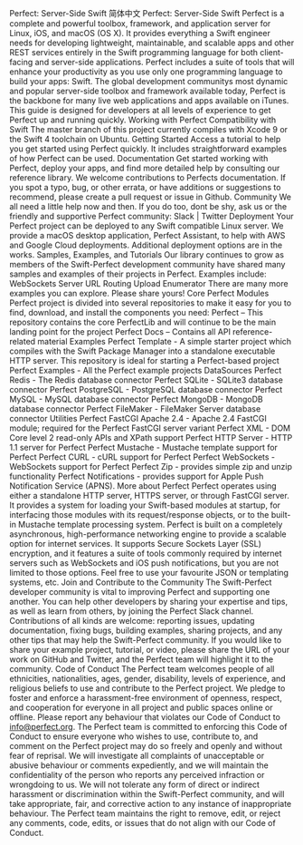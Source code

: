 Perfect: Server-Side Swift 简体中文 Perfect: Server-Side Swift Perfect is a complete and powerful toolbox, framework, and application server for Linux, iOS, and macOS (OS X). It provides everything a Swift engineer needs for developing lightweight, maintainable, and scalable apps and other REST services entirely in the Swift programming language for both client-facing and server-side applications. Perfect includes a suite of tools that will enhance your productivity as you use only one programming language to build your apps: Swift. The global development communitys most dynamic and popular server-side toolbox and framework available today, Perfect is the backbone for many live web applications and apps available on iTunes. This guide is designed for developers at all levels of experience to get Perfect up and running quickly. Working with Perfect Compatibility with Swift The master branch of this project currently compiles with Xcode 9 or the Swift 4 toolchain on Ubuntu. Getting Started Access a tutorial to help you get started using Perfect quickly. It includes straightforward examples of how Perfect can be used. Documentation Get started working with Perfect, deploy your apps, and find more detailed help by consulting our reference library. We welcome contributions to Perfects documentation. If you spot a typo, bug, or other errata, or have additions or suggestions to recommend, please create a pull request or issue in Github. Community We all need a little help now and then. If you do too, dont be shy, ask us or the friendly and supportive Perfect community: Slack | Twitter Deployment Your Perfect project can be deployed to any Swift compatible Linux server. We provide a macOS desktop application, Perfect Assistant, to help with AWS and Google Cloud deployments. Additional deployment options are in the works. Samples, Examples, and Tutorials Our library continues to grow as members of the Swift-Perfect development community have shared many samples and examples of their projects in Perfect. Examples include: WebSockets Server URL Routing Upload Enumerator There are many more examples you can explore. Please share yours! Core Perfect Modules Perfect project is divided into several repositories to make it easy for you to find, download, and install the components you need: Perfect – This repository contains the core PerfectLib and will continue to be the main landing point for the project Perfect Docs – Contains all API reference-related material Examples Perfect Template - A simple starter project which compiles with the Swift Package Manager into a standalone executable HTTP server. This repository is ideal for starting a Perfect-based project Perfect Examples - All the Perfect example projects DataSources Perfect Redis - The Redis database connector Perfect SQLite - SQLite3 database connector Perfect PostgreSQL - PostgreSQL database connector Perfect MySQL - MySQL database connector Perfect MongoDB - MongoDB database connector Perfect FileMaker - FileMaker Server database connector Utilities Perfect FastCGI Apache 2.4 - Apache 2.4 FastCGI module; required for the Perfect FastCGI server variant Perfect XML - DOM Core level 2 read-only APIs and XPath support Perfect HTTP Server - HTTP 1.1 server for Perfect Perfect Mustache - Mustache template support for Perfect Perfect CURL - cURL support for Perfect Perfect WebSockets - WebSockets support for Perfect Perfect Zip - provides simple zip and unzip functionality Perfect Notifications - provides support for Apple Push Notification Service (APNS). More about Perfect Perfect operates using either a standalone HTTP server, HTTPS server, or through FastCGI server. It provides a system for loading your Swift-based modules at startup, for interfacing those modules with its request/response objects, or to the built-in Mustache template processing system. Perfect is built on a completely asynchronous, high-performance networking engine to provide a scalable option for internet services. It supports Secure Sockets Layer (SSL) encryption, and it features a suite of tools commonly required by internet servers such as WebSockets and iOS push notifications, but you are not limited to those options. Feel free to use your favourite JSON or templating systems, etc. Join and Contribute to the Community The Swift-Perfect developer community is vital to improving Perfect and supporting one another. You can help other developers by sharing your expertise and tips, as well as learn from others, by joining the Perfect Slack channel. Contributions of all kinds are welcome: reporting issues, updating documentation, fixing bugs, building examples, sharing projects, and any other tips that may help the Swift-Perfect community. If you would like to share your example project, tutorial, or video, please share the URL of your work on GitHub and Twitter, and the Perfect team will highlight it to the community. Code of Conduct The Perfect team welcomes people of all ethnicities, nationalities, ages, gender, disability, levels of experience, and religious beliefs to use and contribute to the Perfect project. We pledge to foster and enforce a harassment-free environment of openness, respect, and cooperation for everyone in all project and public spaces online or offline. Please report any behaviour that violates our Code of Conduct to info@perfect.org. The Perfect team is committed to enforcing this Code of Conduct to ensure everyone who wishes to use, contribute to, and comment on the Perfect project may do so freely and openly and without fear of reprisal. We will investigate all complaints of unacceptable or abusive behaviour or comments expediently, and we will maintain the confidentiality of the person who reports any perceived infraction or wrongdoing to us. We will not tolerate any form of direct or indirect harassment or discrimination within the Swift-Perfect community, and will take appropriate, fair, and corrective action to any instance of inappropriate behaviour. The Perfect team maintains the right to remove, edit, or reject any comments, code, edits, or issues that do not align with our Code of Conduct.